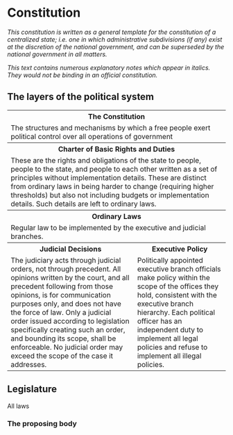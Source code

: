 Constitution
============

*This constitution is written as a general template for the constitution of a centralized state; i.e. one in which administrative subdivisions (if any) exist at the discretion of the national government, and can be superseded by the national government in all matters.*

*This text contains numerous explanatory notes which appear in italics. They would not be binding in an official constitution.*

## The layers of the political system
<table>
  <tr><th colspan=2> The Constitution </th></tr>
  <tr><td colspan=2>The structures and mechanisms by which a free people exert political control over all operations of government</td></tr>
  <tr><th colspan=2>Charter of Basic Rights and Duties</th></td>
  <tr><td colspan=2>These are the rights and obligations of the state to people, people to the state, and people to each other written as a set of principles without implementation details. These are distinct from ordinary laws in being harder to change (requiring higher thresholds) but also not including budgets or implementation details. Such details are left to ordinary laws.</td></tr>
  <tr><th colspan=2>Ordinary Laws</th></tr>
  <tr><td colspan=2>Regular law to be implemented by the executive and judicial branches.</td></tr>
  <tr><th>Judicial Decisions</th><th>Executive Policy</th></tr>
  <tr><td>The judiciary acts through judicial orders, not through precedent. All opinions written by the court, and all precedent following from those opinions, is for communication purposes only, and does not have the force of law. Only a judicial order issued according to legislation specifically creating such an order, and bounding its scope, shall be enforceable. No judicial order may exceed the scope of the case it addresses.</td><td>Politically appointed executive branch officials make policy within the scope of the offices they hold, consistent with the executive branch hierarchy. Each political officer has an independent duty to implement all legal policies and refuse to implement all illegal policies.</td></tr>
</table>

## Legislature

All laws

### The proposing body

